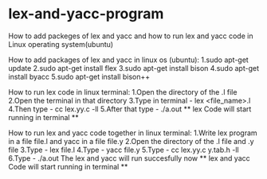 # lex-and-yacc-program
How to add packeges of lex and yacc and how to run lex and yacc code in Linux operating system(ubuntu)

How to add packages of lex and yacc in linux os (ubuntu):
1.sudo apt-get update
2.sudo apt-get install flex
3.sudo apt-get install bison
4.sudo apt-get install byacc
5.sudo apt-get install bison++

How to run lex code in linux terminal:
1.Open the directory of the .l file
2.Open the terminal in that directory
3.Type in terminal - lex <file_name>.l
4.Then type - cc lex.yy.c -ll
5.After that type - ./a.out
** lex Code will start running in terminal **

How to run lex and yacc code together in linux terminal:
1.Write lex program in a file file.l and yacc in a file file.y
2.Open the directory of the .l file and .y file
3.Type - lex file.l 
4.Type - yacc file.y 
5.Type - cc lex.yy.c y.tab.h -ll 
6.Type - ./a.out The lex and yacc will run succesfully now
** lex and yacc Code will start running in terminal **
